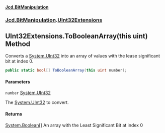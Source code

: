 #### [Jcd.BitManipulation](index 'index')
### [Jcd.BitManipulation](Jcd.BitManipulation 'Jcd.BitManipulation').[UInt32Extensions](Jcd.BitManipulation.UInt32Extensions 'Jcd.BitManipulation.UInt32Extensions')

## UInt32Extensions.ToBooleanArray(this uint) Method

Converts a [System.UInt32](https://docs.microsoft.com/en-us/dotnet/api/System.UInt32 'System.UInt32') into an array of  values with the lease significant bit at index 0.

```csharp
public static bool[] ToBooleanArray(this uint number);
```
#### Parameters

<a name='Jcd.BitManipulation.UInt32Extensions.ToBooleanArray(thisuint).number'></a>

`number` [System.UInt32](https://docs.microsoft.com/en-us/dotnet/api/System.UInt32 'System.UInt32')

The [System.UInt32](https://docs.microsoft.com/en-us/dotnet/api/System.UInt32 'System.UInt32') to convert.

#### Returns
[System.Boolean](https://docs.microsoft.com/en-us/dotnet/api/System.Boolean 'System.Boolean')[[]](https://docs.microsoft.com/en-us/dotnet/api/System.Array 'System.Array')
An array with the Least Significant Bit at index 0